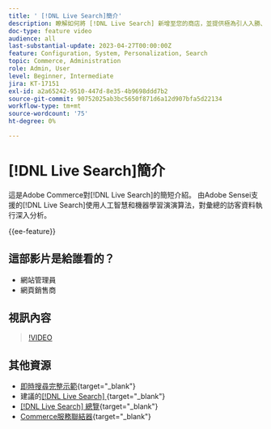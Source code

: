 ```yaml
---
title: ' [!DNL Live Search]簡介'
description: 瞭解如何將 [!DNL Live Search] 新增至您的商店，並提供極為引人入勝、相關且個人化的購物體驗。
doc-type: feature video
audience: all
last-substantial-update: 2023-04-27T00:00:00Z
feature: Configuration, System, Personalization, Search
topic: Commerce, Administration
role: Admin, User
level: Beginner, Intermediate
jira: KT-17151
exl-id: a2a65242-9510-447d-8e35-4b9698ddd7b2
source-git-commit: 90752025ab3bc5650f871d6a12d907bfa5d22134
workflow-type: tm+mt
source-wordcount: '75'
ht-degree: 0%

---
```


# [!DNL Live Search]簡介

這是Adobe Commerce對[!DNL Live Search]的簡短介紹。 由Adobe Sensei支援的[!DNL Live Search]使用人工智慧和機器學習演演算法，對彙總的訪客資料執行深入分析。

{{ee-feature}}

## 這部影片是給誰看的？

- 網站管理員
- 網頁銷售商

## 視訊內容

>[!VIDEO](https://video.tv.adobe.com/v/3418797?learn=on)


## 其他資源

- [即時搜尋完整示範](https://experienceleague.adobe.com/docs/commerce-learn/tutorials/getting-started/capabilities/live-search-full-demonstration.html){target="_blank"}
- 建議的[[!DNL Live Search] ](https://experienceleague.adobe.com/docs/commerce-learn/tutorials/marketing/live-search-recommendations.html){target="_blank"}
- [[!DNL Live Search] 總覽](https://experienceleague.adobe.com/docs/commerce-merchant-services/live-search/overview.html){target="_blank"}
- [Commerce服務聯結器](https://experienceleague.adobe.com/docs/commerce-merchant-services/user-guides/integration-services/saas.html){target="_blank"}
